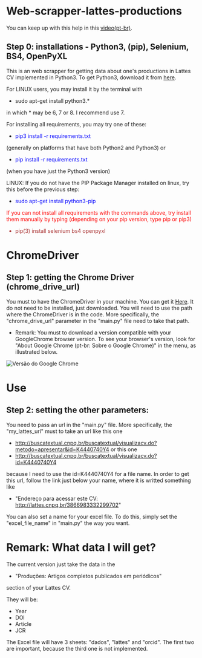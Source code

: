 # Web-scrapper-lattes-productions
You can keep up with this help in this [video(pt-br)](https://youtu.be/HE90vC02sMQ).
## Step 0: installations - Python3, (pip), Selenium, BS4, OpenPyXL
This is an web scrapper for getting data about one's productions in Lattes CV implemented in Python3.
To get Python3, download it from [here](https://www.python.org). 

For LINUX users, you may install it 
by the terminal with 

 - sudo apt-get install python3.*

in which * may be 6, 7 or 8. I recommend use 7.

For installing all requirements, you may try one of these:

 - <p style="color:blue">pip3 install -r requirements.txt</p>
(generally on platforms that have both Python2 and Python3) or
 - <p style="color:blue">pip install -r requirements.txt</p>
(when you have just the Python3 version)

LINUX: If you do not have the PIP Package Manager installed on linux, try this before the previous step:
<ul><li><p style="color:blue">sudo apt-get install python3-pip</p></li></ul>

<p style="color:red">If you can not install all requirements with the commands above, try install them manually
by typing (depending on your pip version, type pip or pip3)
<ul> <li style="color:#a33">
pip(3) install selenium bs4 openpyxl
</li></ul>
</p>



# ChromeDriver
## Step 1: getting the Chrome Driver (chrome_drive_url)
You must to have the ChromeDriver in your machine. You can get it [Here](https://chromedriver.chromium.org/downloads).
It do not need to be installed, just downloaded. You will need to use the path where the ChromeDriver is in the code.
More specifically, the "chrome_drive_url" parameter in the "main.py" file need to take that path.

 - Remark: You must to download a version compatible with your GoogleChrome browser version. To see your browser's 
version, look for "About Google Chrome (pt-br: Sobre o Google Chrome)" in the menu, as illustrated below.

![Versão do Google Chrome](https://www.howtogeek.com/wp-content/uploads/2017/03/fixed-settings.png)






# Use
## Step 2: setting the other parameters:
You need to pass an url in the "main.py" file. More specifically, the "my_lattes_url" must to take an url like this one

 - http://buscatextual.cnpq.br/buscatextual/visualizacv.do?metodo=apresentar&id=K4440740Y4 or this one
 - http://buscatextual.cnpq.br/buscatextual/visualizacv.do?id=K4440740Y4

because I need to use the id=K4440740Y4 for a file name.
In order to get this url, follow the link just below your name, where it is writted something like

 - "Endereço para acessar este CV: http://lattes.cnpq.br/3866983332299702"


You can also set a name for your excel file. To do this, simply set the "excel_file_name" in "main.py" the way you want.

# Remark: What data I will get?
The current version just take the data in the 

 - "Produções: Artigos completos publicados em periódicos"

section of your Lattes CV.

They will be: 

 - Year
 - DOI
 - Article
 - JCR

The Excel file will have 3 sheets: "dados", "lattes" and "orcid".
The first two are important, because the third one is not implemented.

